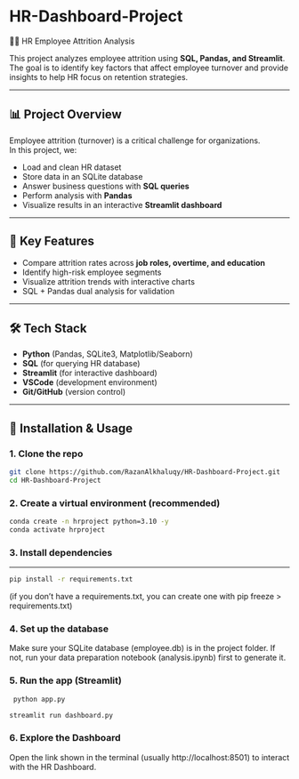 # HR-Dashboard-Project
🧑‍💼 HR Employee Attrition Analysis

This project analyzes employee attrition using **SQL, Pandas, and Streamlit**.  
The goal is to identify key factors that affect employee turnover and provide insights to help HR focus on retention strategies.

---
## 📊 Project Overview
Employee attrition (turnover) is a critical challenge for organizations.  
In this project, we:
- Load and clean HR dataset
- Store data in an SQLite database
- Answer business questions with **SQL queries**
- Perform analysis with **Pandas**
- Visualize results in an interactive **Streamlit dashboard**

---
## 🔑 Key Features
- Compare attrition rates across **job roles, overtime, and education**
- Identify high-risk employee segments
- Visualize attrition trends with interactive charts
- SQL + Pandas dual analysis for validation

---

## 🛠️ Tech Stack
- **Python** (Pandas, SQLite3, Matplotlib/Seaborn)
- **SQL** (for querying HR database)
- **Streamlit** (for interactive dashboard)
- **VSCode** (development environment)
- **Git/GitHub** (version control)

---

## 🚀 Installation & Usage

### 1. Clone the repo
```bash
git clone https://github.com/RazanAlkhaluqy/HR-Dashboard-Project.git
cd HR-Dashboard-Project
```
### 2. Create a virtual environment (recommended)
```bash
conda create -n hrproject python=3.10 -y
conda activate hrproject
```
### 3. Install dependencies
---
```bash
pip install -r requirements.txt
```
(if you don’t have a requirements.txt, you can create one with pip freeze > requirements.txt)

### 4. Set up the database

Make sure your SQLite database (employee.db) is in the project folder.
If not, run your data preparation notebook (analysis.ipynb) first to generate it.

### 5. Run the app (Streamlit)
```bash
 python app.py
```
```bash
streamlit run dashboard.py
```
### 6. Explore the Dashboard

Open the link shown in the terminal (usually http://localhost:8501) to interact with the HR Dashboard.

